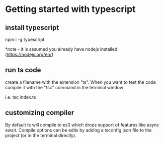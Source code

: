 # Getting started with typescript

## install typescript

npm i -g typescript

*note - it is assumed you already have nodejs installed (https://nodejs.org/en/)

## run ts code

create a filename with the extension "ts". When you want to test the code compile it with the "tsc" command in the terminal window

i.e. tsc index.ts

## customizing compiler
By default ts will compile to es3 which drops support of features like async await. Compile options can be edits by adding a tsconfig.json file to the project (or in the terminal directly). 